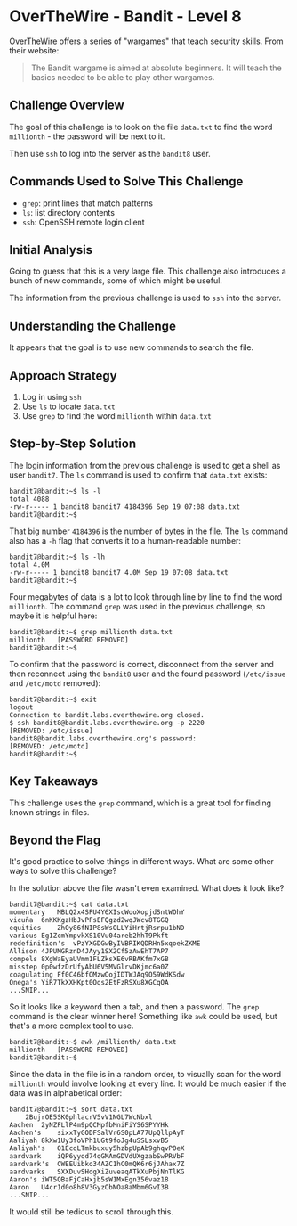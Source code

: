 # OverTheWire - Bandit - Level 8

[OverTheWire](https://overthewire.org) offers a series of "wargames" that teach
security skills. From their website:

> The Bandit wargame is aimed at absolute beginners. It will teach the basics
> needed to be able to play other wargames.

## Challenge Overview

The goal of this challenge is to look on the file `data.txt` to find the word
`millionth` - the password will be next to it.

Then use `ssh` to log into the server as the `bandit8` user.

## Commands Used to Solve This Challenge

- `grep`: print lines that match patterns
- `ls`: list directory contents
- `ssh`: OpenSSH remote login client

## Initial Analysis

Going to guess that this is a very large file. This challenge also introduces a
bunch of new commands, some of which might be useful.

The information from the previous challenge is used to `ssh` into the
server.

## Understanding the Challenge

It appears that the goal is to use new commands to search the file.

## Approach Strategy

1. Log in using `ssh`
1. Use `ls` to locate `data.txt`
1. Use `grep` to find the word `millionth` within `data.txt`

## Step-by-Step Solution

The login information from the previous challenge is used to get a shell as user
`bandit7`. The `ls` command is used to confirm that `data.txt` exists:

```
bandit7@bandit:~$ ls -l
total 4088
-rw-r----- 1 bandit8 bandit7 4184396 Sep 19 07:08 data.txt
bandit7@bandit:~$
```

That big number `4184396` is the number of bytes in the file. The `ls` command
also has a `-h` flag that converts it to a human-readable number:

```
bandit7@bandit:~$ ls -lh
total 4.0M
-rw-r----- 1 bandit8 bandit7 4.0M Sep 19 07:08 data.txt
bandit7@bandit:~$
```

Four megabytes of data is a lot to look through line by line to find the word
`millionth`. The command `grep` was used in the previous challenge, so maybe it
is helpful here:

```
bandit7@bandit:~$ grep millionth data.txt
millionth	[PASSWORD REMOVED]
bandit7@bandit:~$
```

To confirm that the password is correct, disconnect from the server and then
reconnect using the `bandit8` user and the found password (`/etc/issue` and
`/etc/motd` removed):

```
bandit7@bandit:~$ exit
logout
Connection to bandit.labs.overthewire.org closed.
$ ssh bandit8@bandit.labs.overthewire.org -p 2220
[REMOVED: /etc/issue]
bandit8@bandit.labs.overthewire.org's password:
[REMOVED: /etc/motd]
bandit8@bandit:~$
```

## Key Takeaways

This challenge uses the `grep` command, which is a great tool for finding known
strings in files.

## Beyond the Flag

It's good practice to solve things in different ways. What are some other ways
to solve this challenge?

In the solution above the file wasn't even examined. What does it look like?

```
bandit7@bandit:~$ cat data.txt
momentary	MBLQ2x4SPU4Y6XIscWooXopjdSntWOhY
vicuña	6nKKKgzHbJvPFsEFQgzd2wqJWcv8TGGQ
equities	ZhOy86fNIP8sWsOLLYiHrtjRsrpu1bND
various	Eg1ZcmYmpvkXS10Vu04areb2hhT9Pkft
redefinition's	vPzYXGDGwByIVBRIKQDRHn5xqoekZKME
Allison	4JPUMGRznD4JAyy1SX2Cf5zAwEhT7AP7
compels	8XgWaEyaUVmm1FLZksXE6vRBAKfm7xGB
misstep	0p0wfzDrUfyAbU6V5MVGlrvDKjmc6a0Z
coagulating	Ff0C46bfOMzwOojIDTWJAq9O59WdKSdw
Onega's	YiR7TkXXHKpt0Oqs2EtFzRSXu8XGCqQA
...SNIP...
```

So it looks like a keyword then a tab, and then a password. The `grep` command
is the clear winner here! Something like `awk` could be used, but that's a more
complex tool to use.

```
bandit7@bandit:~$ awk /millionth/ data.txt
millionth	[PASSWORD REMOVED]
bandit7@bandit:~$
```

Since the data in the file is in a random order, to visually scan for the word
`millionth` would involve looking at every line. It would be much easier if the
data was in alphabetical order:

```
bandit7@bandit:~$ sort data.txt
	2BujrOE5SK0phlacrV5vV1NGL7WcNbxl
Aachen	2yNZFLlP4m9pQCMpfbMniFiYS6SPYYHk
Aachen's	sixxTyGODFSalVr6S0pLA77UpQllpAyT
Aaliyah	8kXw1Uy3foVPh1UGt9foJg4uSSLsxvB5
Aaliyah's	O1EcqLTmkbuxuy5hzbpUpAb9ghqvP0eX
aardvark	iQP6yyqd74qGMAmGDVdUXgzabSwPRVbF
aardvark's	CWEEUibko34AZC1hC0mQK6r6jJAhax7Z
aardvarks	SXXDuvSHdgXiZuveaqATkXuPbjNnTlKG
Aaron's	iWT5QBaFjCaHxjb5sW1MxEgn356vaz18
Aaron	U4cr1d0o8h8V3GyzObNOa8aMbm6GvI3B
...SNIP...
```

It would still be tedious to scroll through this.
